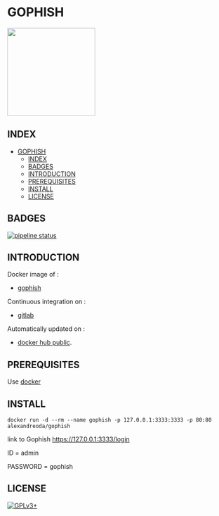 # GOPHISH

<img src="https://assets.gitlab-static.net/uploads/-/system/project/avatar/12904449/0_G63TdmdAOJr5zdWM.png" width="200" height="200"/>

## INDEX

- [GOPHISH](#gophish)
  - [INDEX](#index)
  - [BADGES](#badges)
  - [INTRODUCTION](#introduction)
  - [PREREQUISITES](#prerequisites)
  - [INSTALL](#install)
  - [LICENSE](#license)

## BADGES

[![pipeline status](https://gitlab.com/oda-alexandre/gophish/badges/master/pipeline.svg)](https://gitlab.com/oda-alexandre/gophish/commits/master)

## INTRODUCTION

Docker image of :

- [gophish](https://gophish.io/)

Continuous integration on :

- [gitlab](https://gitlab.com/oda-alexandre/gophish/pipelines)

Automatically updated on :

- [docker hub public](https://hub.docker.com/r/alexandreoda/gophish/).

## PREREQUISITES

Use [docker](https://www.docker.com)

## INSTALL

```docker run -d --rm --name gophish -p 127.0.0.1:3333:3333 -p 80:80 alexandreoda/gophish```

link to Gophish <https://127.0.0.1:3333/login>

ID        = admin

PASSWORD  = gophish

## LICENSE

[![GPLv3+](http://gplv3.fsf.org/gplv3-127x51.png)](https://gitlab.com/oda-alexandre/gophish/blob/master/LICENSE)
